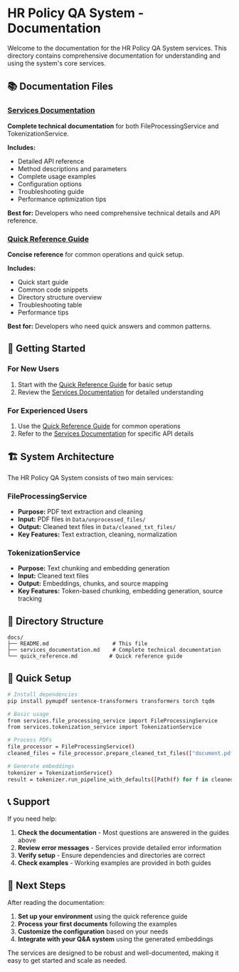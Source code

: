 # HR Policy QA System - Documentation

Welcome to the documentation for the HR Policy QA System services. This directory contains comprehensive documentation for understanding and using the system's core services.

## 📚 Documentation Files

### [Services Documentation](services_documentation.md)
**Complete technical documentation** for both FileProcessingService and TokenizationService.

**Includes:**
- Detailed API reference
- Method descriptions and parameters
- Complete usage examples
- Configuration options
- Troubleshooting guide
- Performance optimization tips

**Best for:** Developers who need comprehensive technical details and API reference.

### [Quick Reference Guide](quick_reference.md)
**Concise reference** for common operations and quick setup.

**Includes:**
- Quick start guide
- Common code snippets
- Directory structure overview
- Troubleshooting table
- Performance tips

**Best for:** Developers who need quick answers and common patterns.

## 🎯 Getting Started

### For New Users
1. Start with the [Quick Reference Guide](quick_reference.md) for basic setup
2. Review the [Services Documentation](services_documentation.md) for detailed understanding

### For Experienced Users
1. Use the [Quick Reference Guide](quick_reference.md) for common operations
2. Refer to the [Services Documentation](services_documentation.md) for specific API details

## 🏗️ System Architecture

The HR Policy QA System consists of two main services:

### FileProcessingService
- **Purpose:** PDF text extraction and cleaning
- **Input:** PDF files in `Data/unprocessed_files/`
- **Output:** Cleaned text files in `Data/cleaned_txt_files/`
- **Key Features:** Text extraction, cleaning, normalization

### TokenizationService
- **Purpose:** Text chunking and embedding generation
- **Input:** Cleaned text files
- **Output:** Embeddings, chunks, and source mapping
- **Key Features:** Token-based chunking, embedding generation, source tracking

## 📁 Directory Structure

```
docs/
├── README.md                    # This file
├── services_documentation.md    # Complete technical documentation
└── quick_reference.md          # Quick reference guide
```

## 🔧 Quick Setup

```bash
# Install dependencies
pip install pymupdf sentence-transformers transformers torch tqdm

# Basic usage
from services.file_processing_service import FileProcessingService
from services.tokenization_service import TokenizationService

# Process PDFs
file_processor = FileProcessingService()
cleaned_files = file_processor.prepare_cleaned_txt_files(["document.pdf"])

# Generate embeddings
tokenizer = TokenizationService()
result = tokenizer.run_pipeline_with_defaults([Path(f) for f in cleaned_files])
```

## 📞 Support

If you need help:

1. **Check the documentation** - Most questions are answered in the guides above
2. **Review error messages** - Services provide detailed error information
3. **Verify setup** - Ensure dependencies and directories are correct
4. **Check examples** - Working examples are provided in both guides

## 🚀 Next Steps

After reading the documentation:

1. **Set up your environment** using the quick reference guide
2. **Process your first documents** following the examples
3. **Customize the configuration** based on your needs
4. **Integrate with your Q&A system** using the generated embeddings

The services are designed to be robust and well-documented, making it easy to get started and scale as needed.
